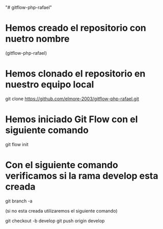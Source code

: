 "# gitflow-php-rafael"  

# Hemos creado el repositorio con nuetro nombre 

  (gitflow-php-rafael)
  
# Hemos clonado el repositorio en nuestro equipo local

  git clone https://github.com/elmore-2003/gitflow-php-rafael.git

# Hemos iniciado Git Flow con el siguiente comando

  git flow init

# Con el siguiente comando verificamos si la rama develop esta creada

  git branch -a 

  (si no esta creada utilizaremos el siguiente comando)

  git checkout -b develop
  git push origin develop
  
